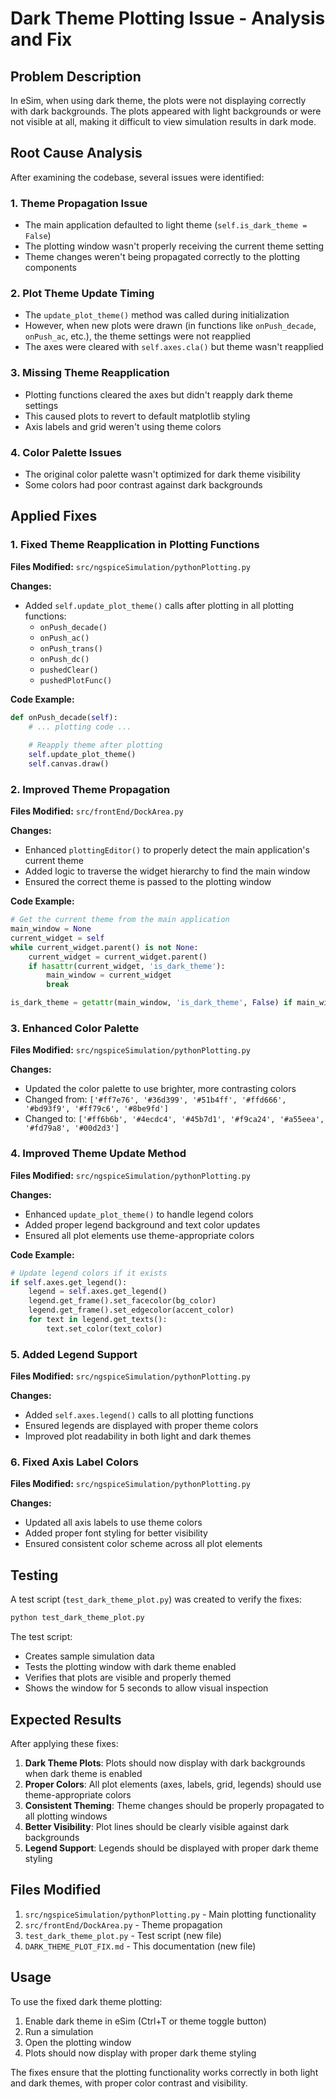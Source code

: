 # Dark Theme Plotting Issue - Analysis and Fix

## Problem Description

In eSim, when using dark theme, the plots were not displaying correctly with dark backgrounds. The plots appeared with light backgrounds or were not visible at all, making it difficult to view simulation results in dark mode.

## Root Cause Analysis

After examining the codebase, several issues were identified:

### 1. **Theme Propagation Issue**
- The main application defaulted to light theme (`self.is_dark_theme = False`)
- The plotting window wasn't properly receiving the current theme setting
- Theme changes weren't being propagated correctly to the plotting components

### 2. **Plot Theme Update Timing**
- The `update_plot_theme()` method was called during initialization
- However, when new plots were drawn (in functions like `onPush_decade`, `onPush_ac`, etc.), the theme settings were not reapplied
- The axes were cleared with `self.axes.cla()` but theme wasn't reapplied

### 3. **Missing Theme Reapplication**
- Plotting functions cleared the axes but didn't reapply dark theme settings
- This caused plots to revert to default matplotlib styling
- Axis labels and grid weren't using theme colors

### 4. **Color Palette Issues**
- The original color palette wasn't optimized for dark theme visibility
- Some colors had poor contrast against dark backgrounds

## Applied Fixes

### 1. **Fixed Theme Reapplication in Plotting Functions**

**Files Modified:** `src/ngspiceSimulation/pythonPlotting.py`

**Changes:**
- Added `self.update_plot_theme()` calls after plotting in all plotting functions:
  - `onPush_decade()`
  - `onPush_ac()`
  - `onPush_trans()`
  - `onPush_dc()`
  - `pushedClear()`
  - `pushedPlotFunc()`

**Code Example:**
```python
def onPush_decade(self):
    # ... plotting code ...
    
    # Reapply theme after plotting
    self.update_plot_theme()
    self.canvas.draw()
```

### 2. **Improved Theme Propagation**

**Files Modified:** `src/frontEnd/DockArea.py`

**Changes:**
- Enhanced `plottingEditor()` to properly detect the main application's current theme
- Added logic to traverse the widget hierarchy to find the main window
- Ensured the correct theme is passed to the plotting window

**Code Example:**
```python
# Get the current theme from the main application
main_window = None
current_widget = self
while current_widget.parent() is not None:
    current_widget = current_widget.parent()
    if hasattr(current_widget, 'is_dark_theme'):
        main_window = current_widget
        break

is_dark_theme = getattr(main_window, 'is_dark_theme', False) if main_window else False
```

### 3. **Enhanced Color Palette**

**Files Modified:** `src/ngspiceSimulation/pythonPlotting.py`

**Changes:**
- Updated the color palette to use brighter, more contrasting colors
- Changed from: `['#ff7e76', '#36d399', '#51b4ff', '#ffd666', '#bd93f9', '#ff79c6', '#8be9fd']`
- Changed to: `['#ff6b6b', '#4ecdc4', '#45b7d1', '#f9ca24', '#a55eea', '#fd79a8', '#00d2d3']`

### 4. **Improved Theme Update Method**

**Files Modified:** `src/ngspiceSimulation/pythonPlotting.py`

**Changes:**
- Enhanced `update_plot_theme()` to handle legend colors
- Added proper legend background and text color updates
- Ensured all plot elements use theme-appropriate colors

**Code Example:**
```python
# Update legend colors if it exists
if self.axes.get_legend():
    legend = self.axes.get_legend()
    legend.get_frame().set_facecolor(bg_color)
    legend.get_frame().set_edgecolor(accent_color)
    for text in legend.get_texts():
        text.set_color(text_color)
```

### 5. **Added Legend Support**

**Files Modified:** `src/ngspiceSimulation/pythonPlotting.py`

**Changes:**
- Added `self.axes.legend()` calls to all plotting functions
- Ensured legends are displayed with proper theme colors
- Improved plot readability in both light and dark themes

### 6. **Fixed Axis Label Colors**

**Files Modified:** `src/ngspiceSimulation/pythonPlotting.py`

**Changes:**
- Updated all axis labels to use theme colors
- Added proper font styling for better visibility
- Ensured consistent color scheme across all plot elements

## Testing

A test script (`test_dark_theme_plot.py`) was created to verify the fixes:

```bash
python test_dark_theme_plot.py
```

The test script:
- Creates sample simulation data
- Tests the plotting window with dark theme enabled
- Verifies that plots are visible and properly themed
- Shows the window for 5 seconds to allow visual inspection

## Expected Results

After applying these fixes:

1. **Dark Theme Plots**: Plots should now display with dark backgrounds when dark theme is enabled
2. **Proper Colors**: All plot elements (axes, labels, grid, legends) should use theme-appropriate colors
3. **Consistent Theming**: Theme changes should be properly propagated to all plotting windows
4. **Better Visibility**: Plot lines should be clearly visible against dark backgrounds
5. **Legend Support**: Legends should be displayed with proper dark theme styling

## Files Modified

1. `src/ngspiceSimulation/pythonPlotting.py` - Main plotting functionality
2. `src/frontEnd/DockArea.py` - Theme propagation
3. `test_dark_theme_plot.py` - Test script (new file)
4. `DARK_THEME_PLOT_FIX.md` - This documentation (new file)

## Usage

To use the fixed dark theme plotting:

1. Enable dark theme in eSim (Ctrl+T or theme toggle button)
2. Run a simulation
3. Open the plotting window
4. Plots should now display with proper dark theme styling

The fixes ensure that the plotting functionality works correctly in both light and dark themes, with proper color contrast and visibility. 